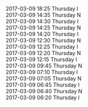 2017-03-09 18:25 Thursday  I  
2017-03-09 14:35 Thursday  N  
2017-03-09 14:30 Thursday  I  
2017-03-09 14:25 Thursday  N  
2017-03-09 14:20 Thursday  I  
2017-03-09 12:30 Thursday  N  
2017-03-09 12:25 Thursday  I  
2017-03-09 12:20 Thursday  N  
2017-03-09 12:15 Thursday  I  
2017-03-09 09:45 Thursday  N  
2017-03-09 07:10 Thursday  I  
2017-03-09 07:05 Thursday  N  
2017-03-09 06:45 Thursday  I  
2017-03-09 06:40 Thursday  N  
2017-03-09 06:20 Thursday  I  
